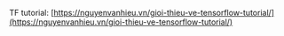 TF tutorial: [https://nguyenvanhieu.vn/gioi-thieu-ve-tensorflow-tutorial/](https://nguyenvanhieu.vn/gioi-thieu-ve-tensorflow-tutorial/)